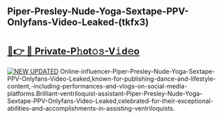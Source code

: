 ## Piper-Presley-Nude-Yoga-Sextape-PPV-Onlyfans-Video-Leaked-(tkfx3)


# <h2><a href="https://mediaupload.pro?-19M">🔗👉 🔴 Private-P𝚑ot𝚘𝚜-V𝚒d𝚎o</a></h2>

[![NEW UPDATED](https://i.imgur.com/0qMVB7G.gif)](https://mediaupload.pro?-19M)
Online-influencer-Piper-Presley-Nude-Yoga-Sextape-PPV-Onlyfans-Video-Leaked,known-for-publishing-dance-and-lifestyle-content,-including-performances-and-vlogs-on-social-media-platforms.Brilliant-ventriloquist-assistant-Piper-Presley-Nude-Yoga-Sextape-PPV-Onlyfans-Video-Leaked,celebrated-for-their-exceptional-abilities-and-accomplishments-in-assisting-ventriloquists.  